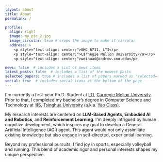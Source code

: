 ```yaml
---
layout: about
title: About
permalink: /

profile:
  align: right
  image: my_pic_2.jpg
  image_circular: true # crops the image to make it circular
  address: >
    <p style="text-align: center;">GHC 6711, LTI</p>
    <p style="text-align: center;">Carnegie Mellon University</a></p>
    <p style="text-align: center;">weihuad@andrew.cmu.edu</p>

news: false  # includes a list of news items
latest_posts: false  # includes a list of the newest posts
selected_papers: true # includes a list of papers marked as "selected={true}"
social: true  # includes social icons at the bottom of the page
---
```


I'm currently a first-year Ph.D. Student at [LTI](https://www.lti.cs.cmu.edu/index.html), [Carnegie Mellon University](https://www.cmu.edu/). Prior to that, I completed my bachelor’s degree in Computer Science and Technology at [IIIS](https://iiis.tsinghua.edu.cn/), [Tsinghua University](https://www.tsinghua.edu.cn/en/) (a.k.a. [Yao Class](https://iiis.tsinghua.edu.cn/en/yaoclass/)).

My research interests are centered on **LLM-Based Agents**, **Embodied AI and Robotics**, and **Reinforcement Learning**. I'm deeply intrigued by human cognitive development, which inspires my goal to develop a General Artificial Intelligence (AGI) agent. This agent would not only assimilate existing knowledge but also engage in self-directed, experiential learning.

Beyond my professional pursuits, I find joy in sports, especially volleyball and running. This blend of academic rigor and personal interests shapes my unique perspective.